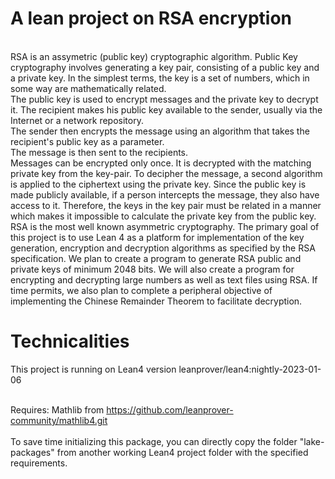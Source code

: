 # A lean project on RSA encryption
<br />
RSA is an assymetric (public key) cryptographic algorithm. Public Key cryptography involves
generating a key pair, consisting of a public key and a private key. In the simplest
terms, the key is a set of numbers, which in some way are mathematically related.<br />
The public key is used to encrypt messages and the private key to decrypt it. The recipient makes his public key available to the sender,
usually via the Internet or a network repository.<br /> The sender then encrypts the message using an algorithm that takes the recipient's public key as a parameter.<br />
The message is then sent to the recipients.<br /> Messages can be encrypted only once. It is decrypted with the matching private key from the key-pair. 
To decipher the message,
a second algorithm is applied to the ciphertext using the private key.   
Since the public key is made publicly available, if a person intercepts the message, they also have access to it.
Therefore, the keys in the key pair must be related in a manner which makes it impossible to calculate the private key from the public key.
RSA is the most well known asymmetric cryptography. 
The primary goal of this project is to use Lean 4 as a platform for implementation of the key generation, encryption and
decryption algorithms as specified by the RSA specification. We plan to create a program to generate RSA public and private keys of minimum 2048 bits.
We will also create a program for encrypting and decrypting large numbers as well as text files using RSA. 
If time permits, we also plan to complete a peripheral objective of implementing the Chinese Remainder Theorem to facilitate decryption.

# Technicalities
This project is running on Lean4 version leanprover/lean4:nightly-2023-01-06 <br /> <br />

Requires: Mathlib from https://github.com/leanprover-community/mathlib4.git <br /> <br />
To save time initializing this package, you can directly copy the folder "lake-packages" from another working Lean4 project folder with the specified requirements.


